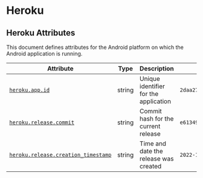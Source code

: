 <!-- NOTE: THIS FILE IS AUTOGENERATED. DO NOT EDIT BY HAND. -->
<!-- see templates/registry/markdown/attribute_namespace.md.j2 -->

# Heroku

## Heroku Attributes

This document defines attributes for the Android platform on which the Android application is running.

| Attribute | Type | Description | Examples | Stability |
|---|---|---|---|---|
| <a id="heroku-app-id" href="#heroku-app-id">`heroku.app.id`</a> | string | Unique identifier for the application | `2daa2797-e42b-4624-9322-ec3f968df4da` | ![Experimental](https://img.shields.io/badge/-experimental-blue) |
| <a id="heroku-release-commit" href="#heroku-release-commit">`heroku.release.commit`</a> | string | Commit hash for the current release | `e6134959463efd8966b20e75b913cafe3f5ec` | ![Experimental](https://img.shields.io/badge/-experimental-blue) |
| <a id="heroku-release-creation-timestamp" href="#heroku-release-creation-timestamp">`heroku.release.creation_timestamp`</a> | string | Time and date the release was created | `2022-10-23T18:00:42Z` | ![Experimental](https://img.shields.io/badge/-experimental-blue) |
